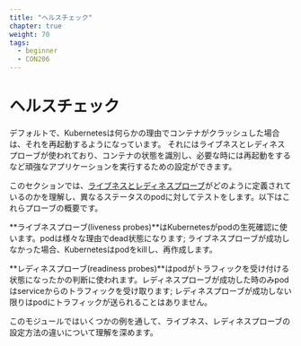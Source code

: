 ```yaml
---
title: "ヘルスチェック"
chapter: true
weight: 70
tags:
  - beginner
  - CON206
---
```


<!--
# Health Checks
-->
# ヘルスチェック

<!--
By default, Kubernetes will restart a container if it crashes for any reason. It uses Liveness and Readiness probes which can be configured for running a robust application by identifying the healthy containers to send traffic to and restarting the ones when required.
-->
デフォルトで、Kubernetesは何らかの理由でコンテナがクラッシュした場合は、それを再起動するようになっています。
それにはライブネスとレディネスプローブが使われており、コンテナの状態を識別し、必要な時には再起動をするなど頑強なアプリケーションを実行するための設定ができます。

<!--
In this section, we will understand how [liveness and readiness probes](https://kubernetes.io/docs/tasks/configure-pod-container/configure-liveness-readiness-probes/) are defined and test the same against different states of a pod. Below is the high level description of how these probes work.
-->
このセクションでは、[ライブネスとレディネスプローブ](https://kubernetes.io/docs/tasks/configure-pod-container/configure-liveness-readiness-probes/)がどのように定義されているのかを理解し、異なるステータスのpodに対してテストをします。以下はこれらプローブの概要です。

<!--
**Liveness probes** are used in Kubernetes to know when a pod is alive or dead. A pod can be in a dead state for a variety of reasons; Kubernetes will kill and recreate the pod when a liveness probe does not pass.
-->
**ライブネスプローブ(liveness probes)**はKubernetesがpodの生死確認に使います。podは様々な理由でdead状態になります; ライブネスプローブが成功しなかった場合、Kubernetesはpodをkillし、再作成します。

<!--
**Readiness probes** are used in Kubernetes to know when a pod is ready to serve traffic. Only when the readiness probe passes will a pod receive traffic from the service; if a readiness probe fails traffic will not be sent to the pod.
-->
**レディネスプローブ(readiness probes)**はpodがトラフィックを受け付ける状態になったかの判断に使われます。レディネスプローブが成功した時のみpodはserviceからのトラフィックを受け取ります; レディネスプローブが成功しない限りはpodにトラフィックが送られることはありません。

<!--
We will review some examples in this module to understand different options for configuring liveness and readiness probes.
-->
このモジュールではいくつかの例を通して、ライブネス、レディネスプローブの設定方法の違いについて理解を深めます。